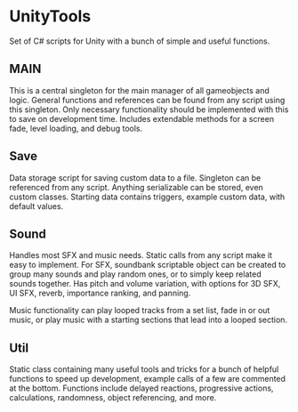 # UnityTools
Set of C# scripts for Unity with a bunch of simple and useful functions.


## MAIN
This is a central singleton for the main manager of all gameobjects and logic. General functions and references can be found from any script using this singleton. Only necessary functionality should be implemented with this to save on development time. Includes extendable methods for a screen fade, level loading, and debug tools.

## Save
Data storage script for saving custom data to a file. Singleton can be referenced from any script. Anything serializable can be stored, even custom classes. Starting data contains triggers, example custom data, with default values.

## Sound
Handles most SFX and music needs. Static calls from any script make it easy to implement. For SFX, soundbank scriptable object can be created to group many sounds and play random ones, or to simply keep related sounds together. Has pitch and volume variation, with options for 3D SFX, UI SFX, reverb, importance ranking, and panning.

Music functionality can play looped tracks from a set list, fade in or out music, or play music with a starting sections that lead into a looped section.

## Util
Static class containing many useful tools and tricks for a bunch of helpful functions to speed up development, example calls of a few are commented at the bottom. Functions include delayed reactions, progressive actions, calculations, randomness, object referencing, and more.
